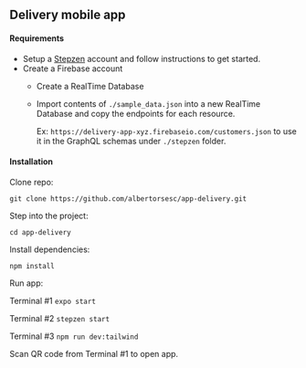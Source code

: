 ## Delivery mobile app

#### Requirements

* Setup a [Stepzen](https://stepzen.com/) account and follow instructions to get started.
* Create a Firebase account
  * Create a RealTime Database
  * Import contents of `./sample_data.json` into a new RealTime Database and copy the endpoints for each resource.

    Ex: `https://delivery-app-xyz.firebaseio.com/customers.json` to use it in the GraphQL schemas under `./stepzen` folder.


#### Installation

Clone repo:

`git clone https://github.com/albertorsesc/app-delivery.git`

Step into the project:

`cd app-delivery`

Install dependencies:

`npm install`

Run app:

Terminal #1
`expo start`

Terminal #2
`stepzen start`

Terminal #3
`npm run dev:tailwind`

Scan QR code from Terminal #1 to open app.
